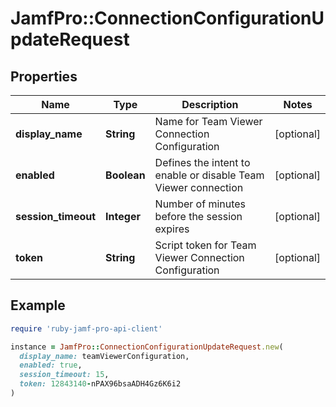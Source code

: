 # JamfPro::ConnectionConfigurationUpdateRequest

## Properties

| Name | Type | Description | Notes |
| ---- | ---- | ----------- | ----- |
| **display_name** | **String** | Name for Team Viewer Connection Configuration | [optional] |
| **enabled** | **Boolean** | Defines the intent to enable or disable Team Viewer connection | [optional] |
| **session_timeout** | **Integer** | Number of minutes before the session expires | [optional] |
| **token** | **String** | Script token for Team Viewer Connection Configuration | [optional] |

## Example

```ruby
require 'ruby-jamf-pro-api-client'

instance = JamfPro::ConnectionConfigurationUpdateRequest.new(
  display_name: teamViewerConfiguration,
  enabled: true,
  session_timeout: 15,
  token: 12843140-nPAX96bsaADH4Gz6K6i2
)
```

